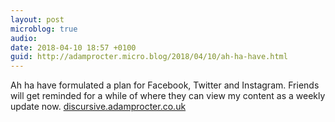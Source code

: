 ```yaml
---
layout: post
microblog: true
audio: 
date: 2018-04-10 18:57 +0100
guid: http://adamprocter.micro.blog/2018/04/10/ah-ha-have.html
---
```

Ah ha have formulated a plan for Facebook, Twitter and Instagram. Friends will get reminded for a while of where they can view my content as a weekly update now. [discursive.adamprocter.co.uk](http://discursive.adamprocter.co.uk)
